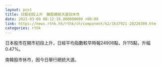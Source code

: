 ```yaml
---
layout: post
title: 日股初段上升　韓股總統大選日休市
date: 2022-03-09 08:12:19.000000000 +08:00
link: https://news.rthk.hk/rthk/ch/component/k2/1637921-20220309.htm
categories: rthk
---
```


日本股市在開市初段上升，日經平均指數較早時報24906點，升115點，升幅0.47%。

南韓股市休市，因今日舉行總統大選。
